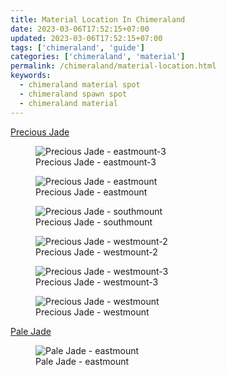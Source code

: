 ```yaml
---
title: Material Location In Chimeraland
date: 2023-03-06T17:52:15+07:00
updated: 2023-03-06T17:52:15+07:00
tags: ['chimeraland', 'guide']
categories: ['chimeraland', 'material']
permalink: /chimeraland/material-location.html
keywords:
  - chimeraland material spot
  - chimeraland spawn spot
  - chimeraland material
---
```


<a href="/chimeraland/materials/precious-jade.html" id="precious-jade">Precious Jade</a>
<figure>
  <img
  src="/chimeraland/materials/precious-jade/eastmount-3.webp"
  alt="Precious Jade - eastmount-3">
  <figcaption>Precious Jade - eastmount-3</figcaption>
</figure>
    
<figure>
  <img
  src="/chimeraland/materials/precious-jade/eastmount.webp"
  alt="Precious Jade - eastmount">
  <figcaption>Precious Jade - eastmount</figcaption>
</figure>
    
<figure>
  <img
  src="/chimeraland/materials/precious-jade/southmount.webp"
  alt="Precious Jade - southmount">
  <figcaption>Precious Jade - southmount</figcaption>
</figure>
    
<figure>
  <img
  src="/chimeraland/materials/precious-jade/westmount-2.webp"
  alt="Precious Jade - westmount-2">
  <figcaption>Precious Jade - westmount-2</figcaption>
</figure>
    
<figure>
  <img
  src="/chimeraland/materials/precious-jade/westmount-3.webp"
  alt="Precious Jade - westmount-3">
  <figcaption>Precious Jade - westmount-3</figcaption>
</figure>
    
<figure>
  <img
  src="/chimeraland/materials/precious-jade/westmount.webp"
  alt="Precious Jade - westmount">
  <figcaption>Precious Jade - westmount</figcaption>
</figure>
    

<a href="/chimeraland/materials/pale-jade.html" id="pale-jade">Pale Jade</a>
<figure>
  <img
  src="/chimeraland/materials/pale-jade/eastmount.webp"
  alt="Pale Jade - eastmount">
  <figcaption>Pale Jade - eastmount</figcaption>
</figure>
    

